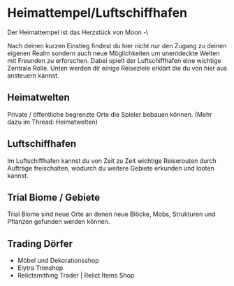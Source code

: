 # Heimattempel/Luftschiffhafen

Der Heimattempel ist das Herzstück von Moon -\ &#x20;

Nach deinen kurzen Einstieg findest du hier nicht nur den Zugang zu deinen eigenen Realm sondern auch neue Möglichkeiten um unentdeckte Welten mit Freunden zu erforschen. Dabei spielt der Luftschiffhafen eine wichtige Zentrale Rolle. Unten werden dir einige Reiseziele erklärt die du von hier aus ansteuern kannst.

## Heimatwelten

Private / öffentliche begrenzte Orte die Spieler bebauen können. (Mehr dazu im Thread: Heimatwelten)

## Luftschiffhafen

Im Luftschiffhafen kannst du von Zeit zu Zeit wichtige Reiserouten durch Aufträge freischalten, wodurch du weitere Gebiete erkunden und looten kannst.&#x20;

## Trial Biome / Gebiete

Trial Biome sind neue Orte an denen neue Blöcke, Mobs, Strukturen und Pflanzen gefunden werden können.&#x20;

## Trading Dörfer



* Möbel und Dekorationsshop
* Elytra Trimshop
* Relictsmithing Trader | Relict Items Shop

